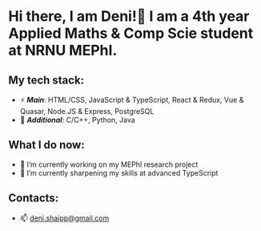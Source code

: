 # Hi there, I am Deni!👋 I am a 4th year Applied Maths & Comp Scie student at NRNU MEPhI.

## My tech stack:

- ⚡ ***Main***: HTML/CSS, JavaScript & TypeScript, React & Redux, Vue & Quasar, Node.JS & Express, PostgreSQL
- 👯 ***Additional***: C/C++, Python, Java

## What I do now:

- 🔭 I’m currently working on my MEPhI research project
- 🌱 I’m currently sharpening my skills at advanced TypeScript

## Contacts:
- 📫 deni.shaipp@gmail.com

<!--
**deni-ops/deni-ops** is a ✨ _special_ ✨ repository because its `README.md` (this file) appears on your GitHub profile.

Here are some ideas to get you started:

- 🔭 I’m currently working on Quasagram project
- 🌱 I’m currently learning Typescript with Node.JS
- 👯 I’m looking to collaborate on backend and frontend tasks
- 📫 How to reach me: deni.shaipp@gmail.com
- 😄 Pronouns: ...
- ⚡ Fun fact: ...
-->

